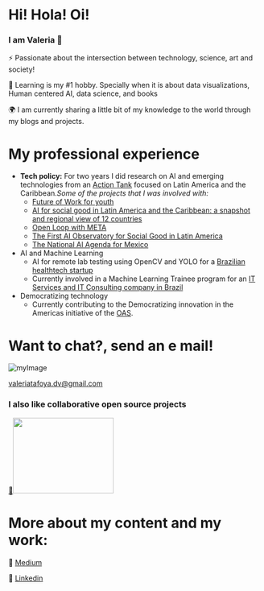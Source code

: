 # Hi! Hola! Oi!
### I am Valeria 👋    
 
⚡ Passionate about the intersection between technology, science, art and society!

🌱 Learning is my #1 hobby. Specially when it is about data visualizations, Human centered AI, data science, and books

🌍 I am currently sharing a little bit of my knowledge to the world through my blogs and projects.

# My professional experience 
* **Tech policy:**
For two years I did research on AI and emerging technologies from an [Action Tank](https://www.cminds.co/) focused on Latin America and the Caribbean._Some of the projects that I was involved with:_
	* [Future of Work for youth](https://www.cminds.co/_files/ugd/df653b_863883b4071c4457afead069489a6351.pdf)
	* [AI for social good in Latin America and the Caribbean: a snapshot and regional view of 12 countries](https://publications.iadb.org/publications/english/document/Artificial-Intelligence-for-Social-Good-in-Latin-America-and-the-Caribbean-The-Regional-Landscape-and-12-Country-Snapshots.pdf)
	* [Open Loop with META](https://www.cminds.co/prototipo-politica-ia)
	* [The First AI Observatory for Social Good in Latin America](https://www.cminds.co/aiforgoodlab)
	* [The National AI Agenda for Mexico](https://www.ia2030.mx/agenda2020)
* AI and Machine Learning
	* AI for remote lab testing using OpenCV and YOLO for a [Brazilian healthtech startup](https://hilab.com.br/)
	* Currently involved in a Machine Learning Trainee program for an [IT Services and IT Consulting company in Brazil](https://www.wises.com.br/)
* Democratizing technology
	* Currently contributing to the Democratizing innovation in the Americas initiative of the [OAS](https://www.oas.org/en/).

# Want to chat?, send an e mail!

![myImage](https://encrypted-tbn0.gstatic.com/images?q=tbn:ANd9GcRrV61FTTLAR2fTq2brjMQZyBHphOcAcCrmMLytFS_tgLakSEKx0bkZPfhDXp6Aqi1wdD8&usqp=CAU)

<valeriatafoya.dv@gmail.com> 
### I also like collaborative open source projects
[🔗](https://www.milenio.com/politica/comunidad/participa-ibero-leon-cumbre-inteligencia-artificial)<img src="https://images.milenio.com/j_6hyoo7Fq_J9deNe-VltlHWyos=/958x596/uploads/media/2020/02/09/foto-especial-717.jpg" width="200" height="150">

# More about my content and my work:

:page_facing_up: [Medium](https://medium.com/@valeriatafoya.dv)

:page_facing_up: [Linkedin](https://www.linkedin.com/in/valeriatafoya/)



